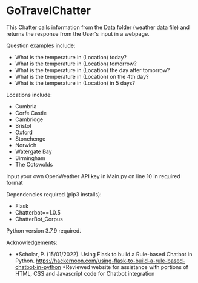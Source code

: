 # GoTravelChatter

This Chatter calls information from the Data folder (weather data file) and returns the response from the User's input in a webpage.

Question examples include:

- What is the temperature in (Location) today?
- What is the temperature in (Location) tomorrow?
- What is the temperature in (Location) the day after tomorrow?
- What is the temperature in (Location) on the 4th day?
- What is the temperature in (Location) in 5 days?

Locations include:
- Cumbria
- Corfe Castle
- Cambridge
- Bristol
- Oxford
- Stonehenge
- Norwich
- Watergate Bay
- Birmingham
- The Cotswolds

Input your own OpenWeather API key in Main.py on line 10 in required format

Dependencies required (pip3 installs):
- Flask
- Chatterbot==1.0.5
- ChatterBot_Corpus

Python version 3.7.9 required.

Acknowledgements:
- *Scholar, P. (15/01/2022). Using Flask to build a Rule-based Chatbot in Python. https://hackernoon.com/using-flask-to-build-a-rule-based-chatbot-in-python 
*Reviewed website for assistance with portions of HTML, CSS and Javascript code for Chatbot integration 

